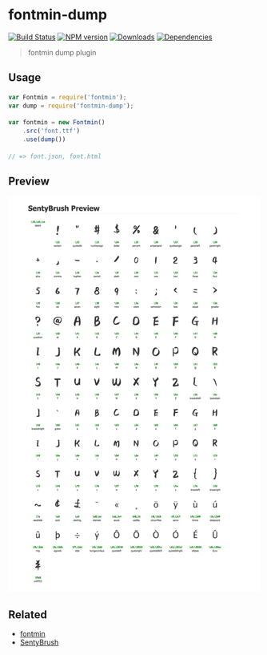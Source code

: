 fontmin-dump
===

[![Build Status][travis-image]][travis-url]
[![NPM version][npm-image]][npm-url]
[![Downloads][downloads-image]][npm-url]
[![Dependencies][dep-image]][dep-url]


> fontmin dump plugin


## Usage

```javascript
var Fontmin = require('fontmin');
var dump = require('fontmin-dump');

var fontmin = new Fontmin()
    .src('font.ttf')
    .use(dump())

// => font.json, font.html

```

## Preview

![preview](preview.png)

## Related

- [fontmin](https://github.com/ecomfe/fontmin)
- [SentyBrush](http://sentyfont.com)

[travis-url]: https://travis-ci.org/junmer/fontmin-dump
[travis-image]: http://img.shields.io/travis/junmer/fontmin-dump.svg
[downloads-image]: http://img.shields.io/npm/dm/fontmin-dump.svg
[npm-url]: https://npmjs.org/package/fontmin-dump
[npm-image]: http://img.shields.io/npm/v/fontmin-dump.svg
[dep-url]: https://david-dm.org/junmer/fontmin-dump
[dep-image]: http://img.shields.io/david/junmer/fontmin-dump.svg
